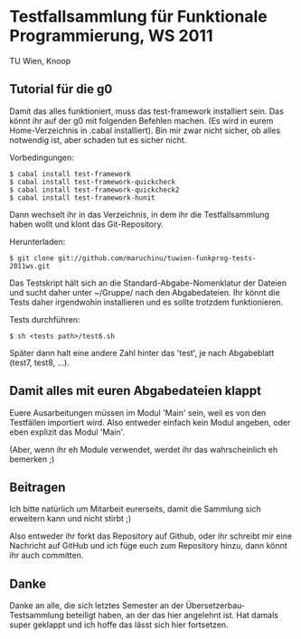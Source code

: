 # Testfallsammlung für Funktionale Programmierung, WS 2011

TU Wien, Knoop

## Tutorial für die g0

Damit das alles funktioniert, muss das test-framework installiert sein. Das könnt ihr auf der g0 mit folgenden Befehlen machen. (Es wird in eurem Home-Verzeichnis in .cabal installiert). Bin mir zwar nicht sicher, ob alles notwendig ist, aber schaden tut es sicher nicht.

Vorbedingungen:
    
    $ cabal install test-framework
    $ cabal install test-framework-quickcheck
    $ cabal install test-framework-quickcheck2
    $ cabal install test-framework-hunit
    
Dann wechselt ihr in das Verzeichnis, in dem ihr die Testfallsammlung haben wollt und klont das Git-Repository.
    
Herunterladen:
    
    $ git clone git://github.com/maruchinu/tuwien-funkprog-tests-2011ws.git

Das Testskript hält sich an die Standard-Abgabe-Nomenklatur der Dateien und sucht daher unter ~/Gruppe/ nach den Abgabedateien. Ihr könnt die Tests daher irgendwohin installieren und es sollte trotzdem funktionieren.

Tests durchführen:

    $ sh <tests path>/test6.sh
    
Später dann halt eine andere Zahl hinter das 'test', je nach Abgabeblatt (test7, test8, ...).
    
## Damit alles mit euren Abgabedateien klappt

Euere Ausarbeitungen müssen im Modul 'Main' sein, weil es von den Testfällen importiert wird. Also entweder einfach kein Modul angeben, oder eben explizit das Modul 'Main'.

(Aber, wenn ihr eh Module verwendet, werdet ihr das wahrscheinlich eh bemerken ;)

## Beitragen

Ich bitte natürlich um Mitarbeit eurerseits, damit die Sammlung sich erweitern kann und nicht stirbt ;)

Also entweder ihr forkt das Repository auf Github, oder ihr schreibt mir eine Nachricht auf GitHub und ich füge euch zum Repository hinzu, dann könnt ihr auch committen.

## Danke

Danke an alle, die sich letztes Semester an der Übersetzerbau-Testsammlung beteiligt haben, an der das hier angelehnt ist. Hat damals super geklappt und ich hoffe das lässt sich hier fortsetzen.